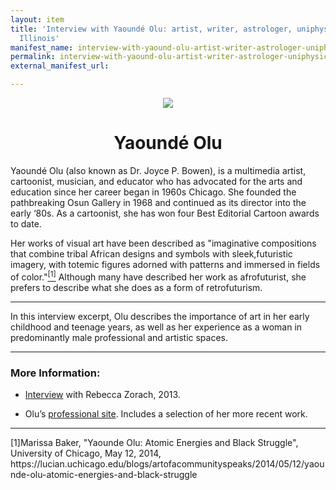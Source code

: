 ```yaml
---
layout: item
title: 'Interview with Yaoundé Olu: artist, writer, astrologer, uniphysician, Chicago,
  Illinois'
manifest_name: interview-with-yaound-olu-artist-writer-astrologer-uniphysician-chicago-illinois
permalink: interview-with-yaound-olu-artist-writer-astrologer-uniphysician-chicago-illinois
external_manifest_url: 

---
```

<!-- Add an essay or interpretive material below this line,
using HTML or markdown.  Do not modify this file above this line -->
<p style="text-align:center"><img src="https://th.bing.com/th/id/OIP.V-xo5O81VrRSeCRPYpuJQwHaJ4?pid=ImgDet&rs=1"></p>
<h1 style="text-align:center">Yaoundé Olu</h1>
<p>Yaoundé Olu (also known as Dr. Joyce P. Bowen), is a multimedia artist, cartoonist, musician, and educator who has advocated for the arts and education since her career began in 1960s Chicago. She founded the pathbreaking Osun Gallery in 1968 and continued as its director into the early ‘80s. As a cartoonist, she has won four Best Editorial Cartoon awards to date.</p>
<p>Her works of visual art have been described as "imaginative compositions that combine tribal African designs and symbols with sleek,futuristic imagery, with totemic figures adorned with patterns and immersed in fields of color."<a href="#fn1"><sup>[1]</sup></a> Although many have described her work as afrofuturist, she prefers to describe what she does as a form of retrofuturism.</p>
<hr>
<p>In this interview excerpt, Olu describes the importance of art in her early childhood and teenage years, as well as her experience as a woman in predominantly male professional and artistic spaces.</p> 
<hr>
<h3>More Information:</h3>
<ul>
<li><p><a href="https://never-the-same.org/interviews/yaounde-olu/">Interview</a> with Rebecca Zorach, 2013.</p></li>
<li><p>Olu’s <a href="https://www.yaoundeolu.com">professional site</a>. Includes a selection of her more recent work.</p></li>
</ul>
<hr>
<p><a name="fn1">[1]</a>Marissa Baker, "Yaounde Olu: Atomic Energies and Black Struggle", University of Chicago, May 12, 2014, https://lucian.uchicago.edu/blogs/artofacommunityspeaks/2014/05/12/yaounde-olu-atomic-energies-and-black-struggle</p>

